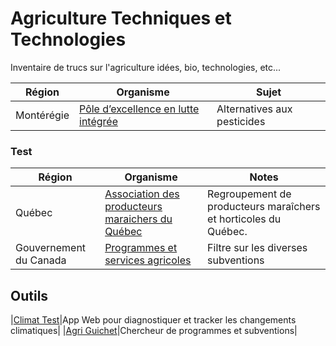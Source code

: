 # Agriculture Techniques et Technologies
Inventaire de trucs sur l'agriculture idées, bio, technologies, etc...

|Région|Organisme|Sujet|
|---|---|---|
|Montérégie|[Pôle d’excellence en lutte intégrée](http://agrobonsens.com/qui-est-le-peli/)|Alternatives aux pesticides|
  
    
### Test
|Région|Organisme|Notes|
|---|---|---|
|Québec|[Association des producteurs maraichers du Québec](https://apmquebec.com/)|Regroupement de producteurs maraîchers et horticoles du Québec.|
|Gouvernement du Canada|[Programmes et services agricoles](https://agriculture.canada.ca/fr/programmes)|Filtre sur les diverses subventions|
  
  
## Outils  
|[Climat Test](https://risquesclimatiques.apmquebec.com/diagnostics)|App Web pour diagnostiquer et tracker les changements climatiques|
|[Agri Guichet](https://agpal.ca/en/search-agpal?region=Quebec&pageSize=25&sort=score:desc)|Chercheur de programmes et subventions|  
  
  
